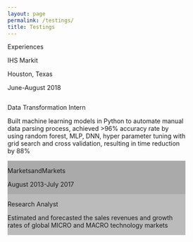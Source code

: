 ```yaml
---
layout: page
permalink: /testings/
title: Testings
---
```


<html>
<head>
<meta name="viewport" content="width=device-width, initial-scale=1">
<style>
* {
  box-sizing: border-box;
}

/* Create two unequal columns that floats next to each other */
.column {
  float: left;
  padding: 10px;
  height: 150px; /* Should be removed. Only for demonstration */
}

.left {
  width: 30%;
}

.right {
  width: 70%;
}

/* Clear floats after the columns */
.row:after {
  content: "";
  display: table;
  clear: both;
}

.exp {
 
  font-size: 25px;
  color: #bd5d38;
}

.expt {
  
  text-align: center;
  
  font-size: 45px;
}



</style>
</head>
<body>

<div class="expt">Experiences</div>

<div class="row">
  <div class="column left" style="background-color:#00000;">
    <p class="exp">IHS Markit</p>
    <p>Houston, Texas</p>
    <p>June-August 2018</p>
  </div>
  <div class="column right" style="background-color:#00000;">
    <p class="exp">Data Transformation Intern</h2>
    <p>Built machine learning models in Python to automate manual data parsing process,
achieved >96% accuracy rate by using random forest, MLP, DNN, hyper parameter
tuning with grid search and cross validation, resulting in time reduction by 88%
</p>
  </div>
  
  <div class="column left" style="background-color:#aaa;">
    <p class="exp">MarketsandMarkets</p>
    <p>August 2013-July 2017</p>
  </div>
  
  <div class="column right" style="background-color:#bbb;">
    <p class="exp">Research Analyst</p>
    <p>Estimated and forecasted the sales revenues and growth rates of global MICRO and
MACRO technology markets</p>
  </div>
</div>

</body>
</html>
